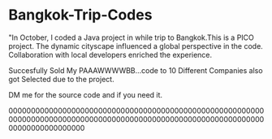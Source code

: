 # Bangkok-Trip-Codes
"In October, I coded a Java project in while trip to Bangkok.This is a PICO project. The dynamic cityscape influenced a global perspective in the code. Collaboration with local developers enriched the experience.

Succesfully Sold My PAAAWWWWBB...code to 10 Different Companies also got Selected due to the project.

DM me for the source code and if you need it.

00000000000000000000000000000000000000000000000000000000000000000000000000000000000000000000000000000000000000000000000000000000000

